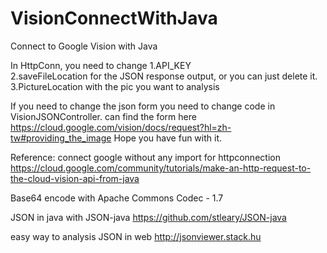 # VisionConnectWithJava
Connect to Google Vision with Java

In HttpConn, you need to change 
1.API_KEY <br/>
2.saveFileLocation for the JSON response output, or you can just delete it.
3.PictureLocation with the pic you want to analysis

If you need to change the json form you need to change code in VisionJSONController.
can find the form here https://cloud.google.com/vision/docs/request?hl=zh-tw#providing_the_image
Hope you have fun with it.

Reference:
connect google without any import for httpconnection 
https://cloud.google.com/community/tutorials/make-an-http-request-to-the-cloud-vision-api-from-java

Base64 encode with Apache Commons Codec - 1.7

JSON in java with JSON-java https://github.com/stleary/JSON-java

easy way to analysis JSON in web http://jsonviewer.stack.hu

